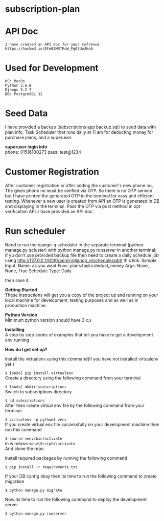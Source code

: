 # subscription-plan

# API Doc 
    I have created an API doc for your refrence
    https://hackmd.io/EFe82MRTRoW_PqG3UoJHoA

# Used for Development
    OS: MacOs 
    Python 3.6.8  
    Django 3.2.7
    DB: PostgreSQL 12

# Seed Data

I have provided a backup (subscriptions app backup.sql) to seed data with plan info, Task Scheduler that runs daily at 11 am for deducting money for purchase plans, and a superuser.

**superuser login info** <br/>
    phone: 01516100273
    pass: test@1234

# Customer Registration

After customer registration or after adding the customer's new phone no, The given phone no must be verified via OTP. So there is no OTP service but I have printed the generated OTP in the terminal for easy and efficient testing. Whenever a new user is created from API an OTP is generated in DB and displaying in the terminal. Pass the OTP via post method in opt verification API. I have provided an API doc. 


# Run scheduler
Need to run the django-q scheduler in the separate terminal (python manage.py qcluster) with python manage.py runserver in another terminal;
if yu don't use provided backup file then need to create a daily schedule job using http://127.0.0.1:8000/admin/django_q/schedule/add/ this link.
Sample Input:
    Name: as you want
    Func: plans.tasks.deduct_money
    Args: None, None, True
    Schedule Type: Daily

then save it. 


**Getting Started** <br/>
These instructions will get you a copy of the project up and running on your local machine for development, testing purposes and as well as in production machine.

**Python Version** <br/>
Minimum python version should have 3.x.x

**Installing** <br/>
A step by step series of examples that tell you have to get a development env running

**How do I get set up?** <br/>

Install the virtualenv using this command(If you have not installed virtualenv yet.)

`$ [sudo] pip install virtualenv` <br/>
Create a directory using the following command from your terminal

`$ [sudo] mkdir subscriptions` <br/>
Switch to subscriptions directory

`$ cd subscriptions`
<br/> After then create virtual env file by the following command from your terminal

`$ virtualenv -p python3 venv` <br/>
If you create virtual env file successfully on your development machine then run this command

`$ source venv/bin/activate` <br/>
in windows `venv\Scripts\activate` <br/>
And clone the repo

Install required packages by running the following command

`$ pip install -r requirements.txt` <br/>


If your DB config okay then its time to run the following command to create migration

`$ python manage.py migrate` <br/>

Now its time to run the following command to deploy the development server

`$ python manage.py runserver`

